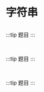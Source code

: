 # 字符串

##
:::tip 题目
:::
```javascript
```

##
:::tip 题目
:::
```javascript
```

##
:::tip 题目
:::
```javascript
```
